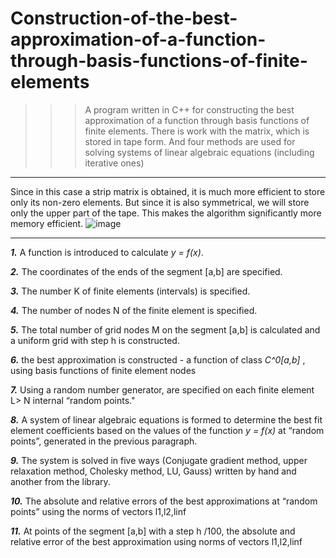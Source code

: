 # Construction-of-the-best-approximation-of-a-function-through-basis-functions-of-finite-elements
>>>A program written in C++ for constructing the best approximation of a function through basis functions of finite elements. There is work with the matrix, which is stored in tape form. And four methods are used for solving systems of linear algebraic equations (including iterative ones)
___
Since in this case a strip matrix is ​​obtained, it is much more efficient to store only its non-zero elements. But since it is also symmetrical, we will store only the upper part of the tape. This makes the algorithm significantly more memory efficient.
![image](https://github.com/chay-s-penkoy/Construction-of-the-best-approximation-of-a-function-through-basis-functions-of-finite-elements/assets/129063012/4a3a3bed-3293-4a2f-9613-4658f42f4cc9)

___
***1.*** A function is introduced to calculate *y = f(x)*.

***2.*** The coordinates of the ends of the segment [a,b] are specified.

***3.*** The number K of finite elements (intervals) is specified.

***4.*** The number of nodes N of the finite element is specified.

***5.*** The total number of grid nodes M on the segment [a,b] is calculated and
a uniform grid with step h is constructed.

***6.*** the best approximation is constructed - a function of class *C^0[a,b]* ,
using basis functions of finite element nodes

***7.*** Using a random number generator,
are specified on each finite element L> N internal “random
points."

***8.*** A system of linear algebraic equations is formed to determine the best fit element coefficients based on the values ​​of the function *y = f(x)* at “random points”,
generated in the previous paragraph.

***9.*** The system is solved in five ways (Conjugate gradient method, upper relaxation method, Cholesky method, LU, Gauss) written by hand and another from the library.

***10.*** The absolute and relative errors of the best approximations at “random points” using the norms of vectors l1,l2,linf

***11.*** At points of the segment [a,b] with a step h /100, the absolute and relative error of the best approximation using norms of vectors l1,l2,linf
